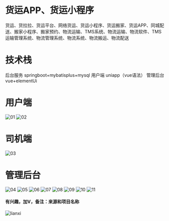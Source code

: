 # 货运APP、货运小程序

货运、货拉拉、货运平台、网络货运、货运小程序、货运搬家、货运APP、同城配送、搬家小程序、搬家预约、物流运输、TMS系统、物流运输、物流软件、TMS运输管理系统、物流管理系统、物流系统、物流搬运、物流配送

# 技术栈

后台服务 springboot+mybatisplus+mysql
用户端 uniapp（vue语法）
管理后台 vue+elementUi

# 用户端


![01](https://github.com/user-attachments/assets/6eec13c8-4df4-41c2-82a5-7fbc300c6223)
![02](https://github.com/user-attachments/assets/fb5648e9-e01f-4fd7-b42f-0921040f89b3)

# 司机端

![03](https://github.com/user-attachments/assets/5ec86d93-c6d1-49eb-9cc0-72c7cd20a85c)


# 管理后台

![04](https://github.com/user-attachments/assets/2d4a81d6-69b1-4bc9-9a22-1595cc949c00)
![05](https://github.com/user-attachments/assets/fc624bad-dd44-47dd-8d76-cf377481d92c)
![06](https://github.com/user-attachments/assets/d4b4211d-b8f5-48cc-9653-d7e4e03741bd)
![07](https://github.com/user-attachments/assets/c8b96db4-92f2-4fed-9dba-87493d4de096)
![08](https://github.com/user-attachments/assets/8497692f-8005-4006-acbd-73ecb6ada132)
![09](https://github.com/user-attachments/assets/31b1da35-59e3-4595-ad13-d44721d3bc22)
![10](https://github.com/user-attachments/assets/fae06b27-f893-4ec0-8e03-f0f77cbd4f14)
![11](https://github.com/user-attachments/assets/9f164a71-f140-4891-8f7a-54d353630598)
#### 有兴趣，加V，备注：来源和项目名称

![lianxi](https://github.com/user-attachments/assets/ed7ea549-ac89-446d-8e0d-dd0809fb5417)












